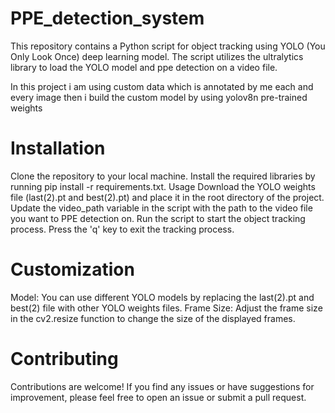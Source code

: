 # PPE_detection_system

This repository contains a Python script for object tracking using YOLO (You Only Look Once) deep learning model. The script utilizes the ultralytics library to load the YOLO model and ppe detection on a video file.

 In this project i am using custom data which is annotated by me each and every image then i build the custom model by using yolov8n pre-trained weights 

# Installation
Clone the repository to your local machine.
Install the required libraries by running pip install -r requirements.txt.
Usage
Download the YOLO weights file (last(2).pt and best(2).pt) and place it in the root directory of the project.
Update the video_path variable in the script with the path to the video file you want to PPE detection on.
Run the script to start the object tracking process.
Press the 'q' key to exit the tracking process.
# Customization
Model: You can use different YOLO models by replacing the last(2).pt and best(2)  file with other YOLO weights files.
Frame Size: Adjust the frame size in the cv2.resize function to change the size of the displayed frames.
# Contributing
Contributions are welcome! If you find any issues or have suggestions for improvement, please feel free to open an issue or submit a pull request.



